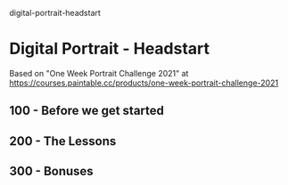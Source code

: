 digital-portrait-headstart
# Digital Portrait - Headstart

Based on "One Week Portrait Challenge 2021" at https://courses.paintable.cc/products/one-week-portrait-challenge-2021

## 100 - Before we get started

## 200 - The Lessons

## 300 - Bonuses




